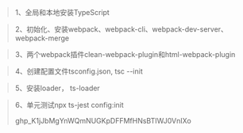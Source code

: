 
> 1、全局和本地安装TypeScript

> 2、初始化、安装webpack、webpack-cli、webpack-dev-server、webpack-merge

> 3、两个webpack插件clean-webpack-plugin和html-webpack-plugin

> 4、创建配置文件tsconfig.json, tsc --init

> 5、安装loader， ts-loader

> 6、单元测试npx ts-jest config:init
> 
>
> 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
> 
